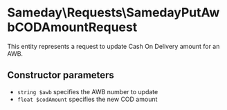 # Sameday\Requests\SamedayPutAwbCODAmountRequest

This entity represents a request to update Cash On Delivery amount for an AWB.

## Constructor parameters

- `string $awb` specifies the AWB number to update
- `float $codAmount` specifies the new COD amount
